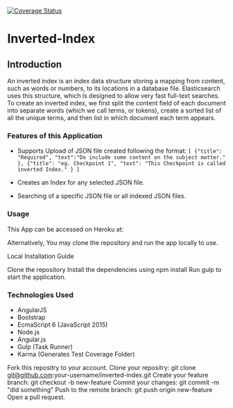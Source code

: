 [![Coverage Status](https://coveralls.io/repos/github/andela-anwosu/inverted-index-cp1/badge.svg?branch=develop)](https://coveralls.io/github/andela-anwosu/inverted-index-cp1?branch=develop)
# Inverted-Index #


## Introduction ##

An inverted index is an index data structure storing a mapping from content, such as words or numbers, to its locations in a database file. Elasticsearch uses this structure, which is designed to allow very fast full-text searches. To create an inverted index, we first split the content field of each document into separate words (which we call terms, or tokens), create a sorted list of all the unique terms, and then list in which document each term appears.

### Features of this Application ###

  * Supports Upload of JSON file created following the format:
` [
    {"title": "Required",
    "text":"Do include some content on the subject matter."
    },
    {"title": "eg. Checkpoint 1",
    "text": "This Checkpoint is called inverted Index."
    }
] `
  *  Creates an Index for any selected JSON file.

  *  Searching of a specific JSON file or all indexed JSON files.

### Usage ###

This App can be accessed on Heroku at: 

Alternatively, You may clone the repository and run the app locally to use.

Local Installation Guide

Clone the repository
Install the dependencies using npm install
Run gulp to start the application.


### Technologies Used ###

* AngularJS
* Bootstrap
* EcmaScript 6 (JavaScript 2015)
* Node.js
* Angular.js
* Gulp (Task Runner)
* Karma (Generates Test Coverage Folder)

Fork this repositry to your account.
Clone your repositry: git clone git@github.com:your-username/inverted-index.git
Create your feature branch: git checkout -b new-feature
Commit your changes: git commit -m "did something"
Push to the remote branch: git push origin new-feature
Open a pull request.

